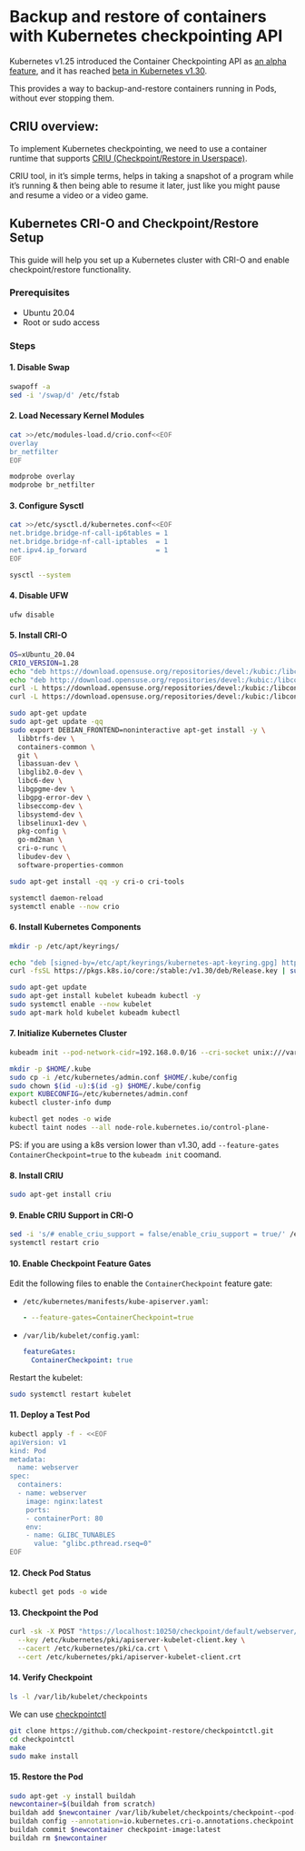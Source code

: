 # Backup and restore of containers with Kubernetes checkpointing API

Kubernetes v1.25 introduced the Container Checkpointing API as [an alpha feature](https://kubernetes.io/blog/2022/12/05/forensic-container-checkpointing-alpha/), and it has reached [beta in Kubernetes v1.30](https://kubernetes.io/docs/reference/node/kubelet-checkpoint-api/).

This provides a way to backup-and-restore containers running in Pods, without ever stopping them.


## CRIU overview:

To implement Kubernetes checkpointing, we need to use a container runtime that supports [CRIU (Checkpoint/Restore in Userspace)](https://criu.org/Main_Page).

CRIU tool, in it’s simple terms, helps in taking a snapshot of a program while it’s running & then being able to resume it later, just like you might pause and resume a video or a video game.



## Kubernetes CRI-O and Checkpoint/Restore Setup

This guide will help you set up a Kubernetes cluster with CRI-O and enable checkpoint/restore functionality.

### Prerequisites

- Ubuntu 20.04
- Root or sudo access

### Steps

#### 1. Disable Swap

```sh
swapoff -a
sed -i '/swap/d' /etc/fstab
```

#### 2. Load Necessary Kernel Modules

```sh
cat >>/etc/modules-load.d/crio.conf<<EOF
overlay
br_netfilter
EOF

modprobe overlay
modprobe br_netfilter
```

#### 3. Configure Sysctl

```sh
cat >>/etc/sysctl.d/kubernetes.conf<<EOF
net.bridge.bridge-nf-call-ip6tables = 1
net.bridge.bridge-nf-call-iptables  = 1
net.ipv4.ip_forward                 = 1
EOF

sysctl --system
```

#### 4. Disable UFW

```sh
ufw disable
```

#### 5. Install CRI-O

```sh
OS=xUbuntu_20.04
CRIO_VERSION=1.28
echo "deb https://download.opensuse.org/repositories/devel:/kubic:/libcontainers:/stable/$OS/ /" | sudo tee /etc/apt/sources.list.d/devel:kubic:libcontainers:stable.list
echo "deb http://download.opensuse.org/repositories/devel:/kubic:/libcontainers:/stable:/cri-o:/$CRIO_VERSION/$OS/ /" | sudo tee /etc/apt/sources.list.d/devel:kubic:libcontainers:stable:cri-o:$CRIO_VERSION.list
curl -L https://download.opensuse.org/repositories/devel:/kubic:/libcontainers:/stable:/cri-o:/1.28:/1.28.0/xUbuntu_20.04/Release.key | sudo apt-key --keyring /etc/apt/trusted.gpg.d/libcontainers.gpg add -
curl -L https://download.opensuse.org/repositories/devel:/kubic:/libcontainers:/stable/$OS/Release.key | sudo apt-key --keyring /etc/apt/trusted.gpg.d/libcontainers.gpg add -

sudo apt-get update
sudo apt-get update -qq
sudo export DEBIAN_FRONTEND=noninteractive apt-get install -y \
  libbtrfs-dev \
  containers-common \
  git \
  libassuan-dev \
  libglib2.0-dev \
  libc6-dev \
  libgpgme-dev \
  libgpg-error-dev \
  libseccomp-dev \
  libsystemd-dev \
  libselinux1-dev \
  pkg-config \
  go-md2man \
  cri-o-runc \
  libudev-dev \
  software-properties-common

sudo apt-get install -qq -y cri-o cri-tools

systemctl daemon-reload
systemctl enable --now crio
```

#### 6. Install Kubernetes Components

```sh
mkdir -p /etc/apt/keyrings/

echo "deb [signed-by=/etc/apt/keyrings/kubernetes-apt-keyring.gpg] https://pkgs.k8s.io/core:/stable:/v1.30/deb/ /" | sudo tee /etc/apt/sources.list.d/kubernetes.list
curl -fsSL https://pkgs.k8s.io/core:/stable:/v1.30/deb/Release.key | sudo gpg --dearmor -o /etc/apt/keyrings/kubernetes-apt-keyring.gpg

sudo apt-get update
sudo apt-get install kubelet kubeadm kubectl -y
sudo systemctl enable --now kubelet
sudo apt-mark hold kubelet kubeadm kubectl
```

#### 7. Initialize Kubernetes Cluster

```sh
kubeadm init --pod-network-cidr=192.168.0.0/16 --cri-socket unix:///var/run/crio/crio.sock  --ignore-preflight-errors=NumCPU

mkdir -p $HOME/.kube
sudo cp -i /etc/kubernetes/admin.conf $HOME/.kube/config
sudo chown $(id -u):$(id -g) $HOME/.kube/config
export KUBECONFIG=/etc/kubernetes/admin.conf
kubectl cluster-info dump

kubectl get nodes -o wide
kubectl taint nodes --all node-role.kubernetes.io/control-plane-
```

PS: if you are using a k8s version lower than v1.30, add `--feature-gates ContainerCheckpoint=true` to the `kubeadm init` coomand.

#### 8. Install CRIU

```sh
sudo apt-get install criu
```

#### 9. Enable CRIU Support in CRI-O

```sh
sed -i 's/# enable_criu_support = false/enable_criu_support = true/' /etc/crio/crio.conf
systemctl restart crio
```

#### 10. Enable Checkpoint Feature Gates

Edit the following files to enable the `ContainerCheckpoint` feature gate:

- `/etc/kubernetes/manifests/kube-apiserver.yaml`:
  ```yaml
  - --feature-gates=ContainerCheckpoint=true
  ```

- `/var/lib/kubelet/config.yaml`:
  ```yaml
  featureGates:
    ContainerCheckpoint: true
  ```

Restart the kubelet:

```sh
sudo systemctl restart kubelet
```

#### 11. Deploy a Test Pod

```sh
kubectl apply -f - <<EOF
apiVersion: v1
kind: Pod
metadata:
  name: webserver
spec:
  containers:
  - name: webserver
    image: nginx:latest
    ports:
    - containerPort: 80
    env:
    - name: GLIBC_TUNABLES
      value: "glibc.pthread.rseq=0"
EOF
```

#### 12. Check Pod Status

```sh
kubectl get pods -o wide
```

#### 13. Checkpoint the Pod

```sh
curl -sk -X POST "https://localhost:10250/checkpoint/default/webserver/webserver" \
  --key /etc/kubernetes/pki/apiserver-kubelet-client.key \
  --cacert /etc/kubernetes/pki/ca.crt \
  --cert /etc/kubernetes/pki/apiserver-kubelet-client.crt
```

#### 14. Verify Checkpoint

```sh
ls -l /var/lib/kubelet/checkpoints
```

We can use [checkpointctl](https://github.com/checkpoint-restore/checkpointctl) 

```sh
git clone https://github.com/checkpoint-restore/checkpointctl.git
cd checkpointctl
make
sudo make install
```

#### 15. Restore the Pod

```sh
sudo apt-get -y install buildah
newcontainer=$(buildah from scratch)
buildah add $newcontainer /var/lib/kubelet/checkpoints/checkpoint-<pod-name>_<namespace-name>-<container-name>-<timestamp>.tar /
buildah config --annotation=io.kubernetes.cri-o.annotations.checkpoint.name=<container-name> $newcontainer
buildah commit $newcontainer checkpoint-image:latest
buildah rm $newcontainer
```
